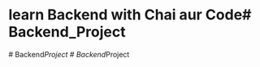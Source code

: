 # learn Backend with Chai aur Code#   B a c k e n d _ P r o j e c t  
 #   B a c k e n d _ P r o j e c t  
 #   B a c k e n d _ P r o j e c t  
 